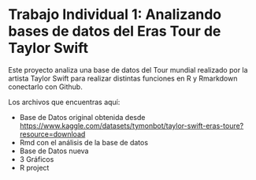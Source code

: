 # Trabajo Individual 1: Analizando bases de datos del Eras Tour de Taylor Swift
Este proyecto analiza una base de datos del Tour mundial realizado por la artista Taylor Swift para realizar distintas funciones en R y Rmarkdown conectarlo con Github.

Los archivos que encuentras aquí: 
- Base de Datos original obtenida desde https://www.kaggle.com/datasets/tymonbot/taylor-swift-eras-toure?resource=download
- Rmd con el análisis de la base de datos
- Base de Datos nueva
- 3 Gráficos
- R project
